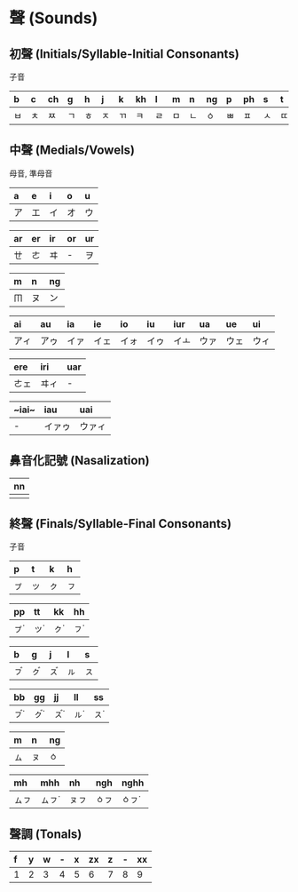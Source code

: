 # 聲 (Sounds)

## 初聲 (Initials/Syllable-Initial Consonants)

子音

| b | c | ch | g | h | j | k | kh | l | m | n | ng | p | ph | s | t | th |
| :--- | :--- | :--- | :--- | :--- | :--- | :--- | :--- | :--- | :--- | :--- | :--- | :--- | :--- | :--- | :--- | :--- |
| ㅂ | ㅊ | ㅉ | ㄱ | ㅎ | ㅈ | ㄲ | ㅋ | ㄹ | ㅁ | ㄴ | ㆁ | ㅃ | ㅍ | ㅅ | ㄸ | ㅌ |

## 中聲 (Medials/Vowels)

母音, 準母音

| a | e | i | o | u |
| :--- | :--- | :--- | :--- | :--- |
| ア | エ | イ | オ | ウ |

| ar | er | ir | or | ur |
| :--- | :--- | :--- | :--- | :--- |
| ㄝ | ㄜ | ヰ | - | ヲ |

| m | n | ng |
| :--- | :--- | :--- |
| ㆬ | ヌ | ン |

| ai | au | ia | ie | io | iu | iur | ua | ue | ui |
| :--- | :--- | :--- | :--- | :--- | :--- | :--- | :--- | :--- | :--- |
| アィ | アゥ | イァ | イェ | イォ | イゥ | イㅗ | ウァ | ウェ | ウィ |

| ere | iri | uar |
| :--- | :--- | :--- |
| ㄜェ | ヰィ | - |

| ~iai~ | iau | uai |
| :--- | :--- | :--- |
| - | イァゥ | ウァィ |

## 鼻音化記號 (Nasalization)

| nn |
| :--- |
||

## 終聲 (Finals/Syllable-Final Consonants)

子音

| p | t | k | h |
| :--- | :--- | :--- | :--- |
| ㇷ゚ | ッ | ㇰ | ㇷ |

| pp | tt | kk | hh |
| :--- | :--- | :--- | :--- |
| ㇷ゚˙ | ッ˙ | ㇰ˙ | ㇷ˙ |

| b | g | j | l | s |
| :--- | :--- | :--- | :--- | :--- |
| ㇷ゙ | ㇰ゙ | ㇲ゙ | ㇽ | ㇲ |

| bb | gg | jj | ll | ss |
| :--- | :--- | :--- | :--- | :--- |
| ㇷ゙˙ | ㇰ゙˙ | ㇲ゙˙ | ㇽ˙ | ㇲ˙ |

| m | n | ng |
| :--- | :--- | :--- |
| ㇺ | ㇴ | ㆁ |

| mh | mhh | nh | ngh | nghh |
| :--- | :--- | :--- | :--- | :--- |
| ㇺㇷ | ㇺㇷ˙ | ㇴㇷ | ㆁㇷ | ㆁㇷ˙ |

## 聲調 (Tonals)

| f | y | w | - | x | zx | z | - | xx |
| :--- | :--- | :--- | :--- | :--- | :--- | :--- | :--- | :--- |
| 1 | 2 | 3 | 4 | 5 | 6 | 7 | 8 | 9 |
